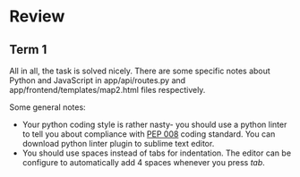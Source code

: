 # Review

## Term 1

All in all, the task is solved nicely. There are some specific notes about Python and JavaScript in app/api/routes.py and app/frontend/templates/map2.html files respectively.

Some general notes:
- Your python coding style is rather nasty- you should use a python linter to tell you about compliance with [PEP 008](https://www.python.org/dev/peps/pep-0008/) coding standard. You can download python linter plugin to sublime text editor.
- You should use spaces instead of tabs for indentation. The editor can be configure to automatically add 4 spaces whenever you press *tab*.
